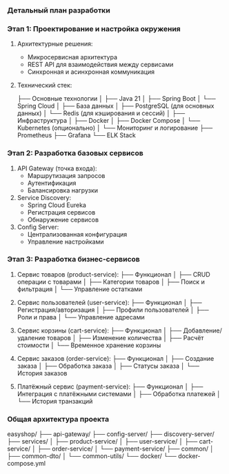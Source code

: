### Детальный план разработки
### Этап 1: Проектирование и настройка окружения
1. Архитектурные решения:
    - Микросервисная архитектура
    - REST API для взаимодействия между сервисами
    - Синхронная и асинхронная коммуникация
2. Технический стек:

   ├── Основные технологии
   │   ├── Java 21
   │   ├── Spring Boot
   │   └── Spring Cloud
   │
   ├── База данных
   │   ├── PostgreSQL (для основных данных)
   │   └── Redis (для кэширования и сессий)
   │
   ├── Инфраструктура
   │   ├── Docker
   │   ├── Docker Compose
   │   └── Kubernetes (опционально)
   │
   └── Мониторинг и логирование
   ├── Prometheus
   ├── Grafana
   └── ELK Stack

### Этап 2: Разработка базовых сервисов
1. API Gateway (точка входа):
    - Маршрутизация запросов
    - Аутентификация
    - Балансировка нагрузки
2. Service Discovery:
    - Spring Cloud Eureka
    - Регистрация сервисов
    - Обнаружение сервисов
3. Config Server:
    - Централизованная конфигурация
    - Управление настройками

### Этап 3: Разработка бизнес-сервисов
1. Сервис товаров (product-service):
   ├── Функционал
   │   ├── CRUD операции с товарами
   │   ├── Категории товаров
   │   ├── Поиск и фильтрация
   │   └── Управление остатками

2. Сервис пользователей (user-service):
   ├── Функционал
   │   ├── Регистрация/авторизация
   │   ├── Профили пользователей
   │   ├── Роли и права
   │   └── Управление адресами

3. Сервис корзины (cart-service):
   ├── Функционал
   │   ├── Добавление/удаление товаров
   │   ├── Изменение количества
   │   ├── Расчёт стоимости
   │   └── Временное хранение корзины

4. Сервис заказов (order-service):
   ├── Функционал
   │   ├── Создание заказа
   │   ├── Обработка заказа
   │   ├── Статусы заказа
   │   └── История заказов

5. Платёжный сервис (payment-service):
   ├── Функционал
   │   ├── Интеграция с платёжными системами
   │   ├── Обработка платежей
   │   └── История транзакций

### Общая архитектура проекта
easyshop/
├── api-gateway/
├── config-server/
├── discovery-server/
├── services/
│   ├── product-service/
│   ├── user-service/
│   ├── cart-service/
│   ├── order-service/
│   └── payment-service/
├── common/
│   ├── common-dto/
│   └── common-utils/
└── docker/
└── docker-compose.yml

